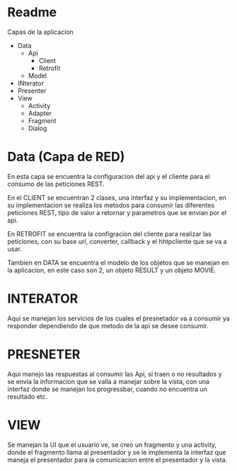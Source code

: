 # Readme
Capas de la aplicacion

  - Data
    - Api
        - Client
        - Retrofit
    - Model
  - INterator
  - Presenter
  - View
    - Activity
    - Adapter
    - Fragment
    - Dialog
# Data (Capa de RED)

En esta capa se encuentra la configuracion del api y el cliente para el consumo de las peticiones REST.

En el CLIENT se encuentran 2 clases, una interfaz y su implementacion, en su implementacion se realiza los metodos para consumir las diferentes peticiones REST, tipo de valor a retornar y parametros que se envian por el api.

En RETROFIT se encuentra la configracion del cliente para realizar las peticiones, con su base url, converter, callback y el hhtpcliente que se va a usar.

Tambien en DATA se encuentra el modelo de los objetos que se manejan en la aplicacion, en este caso son 2, un objeto RESULT y un objeto MOVIE.

# INTERATOR

Aqui se manejan los servicios de los cuales el presnetador va a consumir ya responder dependiendo de que metodo de la api se desee consumir.

# PRESNETER

Aqui manejo las respuestas al consumir las Api, si traen o no resultados y se envia la informacion que se valla a manejar sobre la vista, con una interfaz donde se manejan los progressbar, cuando no encuentra un resultado etc.

# VIEW

Se manejan la UI que el usuario ve, se creo un fragmento y una activity, donde el fragmento llama al presentador y se le implementa la interfaz que maneja el presentador para la comunicacion entre el presentador y la vista.

